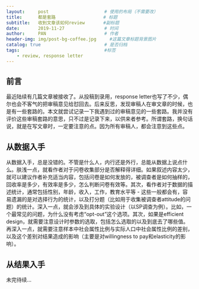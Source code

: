 ```yaml
---
layout:     post                     # 使用的布局（不需要改）
title:      都是套路                  # 标题 
subtitle:   收到文章该如何review       #副标题
date:       2019-11-27               # 时间
author:     PAN                      # 作者
header-img: img/post-bg-coffee.jpg     #这篇文章标题背景图片
catalog: true                        # 是否归档
tags:                                #标签
    - review, response letter
---
```


前言
---

最近陆续有几篇文章被接收了。从投稿到录用，response letter也写了不少，偶尔也会不客气的把审稿意见给怼回去。后来反思，发现审稿人在审文章的时候，也是有一些套路的。本文就尝试记录一下我遇到过的审稿意见的一些套路。我并没有评价这些审稿套路的意思，只不过是记录下来，以供来者参考。所谓套路，换句话说，就是在写文章时，一定要注意的点。因为所有审稿人，都会注意到这些点。

从数据入手
---

从数据入手，总是没错的。不管是什么人，内行还是外行，总能从数据上说点什么。肤浅一点，就看作者对于问卷收集部分是否解释得详细。如果叙述内容太少，就可以建议作者补充适当内容，包括问卷是如何发放的，被调查者是如何抽样的，回收率是多少，有效率是多少，怎么判断问卷有效等。其次，看作者对于数据的描述统计，通常包括性别，年龄，收入，工作，教育水平等 - 这些一般都会有，容易遗漏的是对选择行为的统计，以及打分题（比如用于收集被调查者attitude的问题）的统计。深入一点，就会涉及到具体的实验设计（以SP调查为例）。比如，一个最常见的问题，为什么没有考虑“opt-out”这个选项。其次，如果是efficient design，就需要注意设计时参数的选取，包括怎么选取的以及到底去了哪些值。再深入一点，就需要注意样本中社会属性比例与实际人口中社会属性比例的差别，以及这个差别对结果造成的影响（主要是对willingness to pay和elasticity的影响）。

从结果入手
---

未完待续...